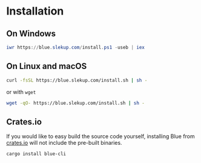 # Installation

## On Windows

```powershell
iwr https://blue.slekup.com/install.ps1 -useb | iex
```

## On Linux and macOS

```bash
curl -fsSL https://blue.slekup.com/install.sh | sh -
```

or with `wget`

```bash
wget -qO- https://blue.slekup.com/install.sh | sh -
```

## Crates.io

If you would like to easy build the source code yourself, installing Blue from [crates.io](https://crates.io/crates/blue-cli) will not include the pre-built binaries.

```bash
cargo install blue-cli
```
